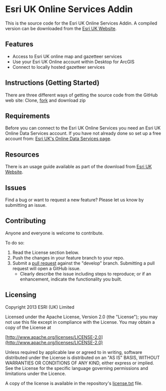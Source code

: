 # Esri UK Online Services Addin

This is the source code for the Esri UK Online Services Addin. A compiled version can be downloaded from the [Esri UK Website](http://esriuk.com/software/arcgis/locatorhub/resources).



## Features
* Access to Esri UK online map and gazetteer services
* Use your Esri UK Online account within Desktop for ArcGIS
* Connect to locally hosted gazetteer services


## Instructions (Getting Started)

There are three different ways of getting the source code from the GitHub web site: Clone, [fork](https://help.github.com/articles/fork-a-repo) and download zip


## Requirements

Before you can connect to the Esri UK Online Services you need an Esri UK Online Data Services account. If you have not already done so set up a free account from: [Esri UK's Online Data Services page](https://www.esriuk.com/products/data/online/register).

## Resources

There is an usage guide available as part of the download from [Esri UK Website](http://esriuk.com/software/arcgis/locatorhub/resources).

## Issues

Find a bug or want to request a new feature?  Please let us know by submitting an issue.

## Contributing

Anyone and everyone is welcome to contribute. 

To do so:

1. Read the License section below.
2. Push the changes in your feature branch to your repo.
3. Submit a [pull request](https://help.github.com/articles/using-pull-requests) against the "develop" branch.  Submitting a pull request will open a GitHub issue.
    * Clearly describe the issue including steps to reproduce; or if an enhancement, indicate the functionality you built.

## Licensing

Copyright 2013 ESRI (UK) Limited

Licensed under the Apache License, Version 2.0 (the "License"); you may not use this file except in compliance with the License. You may obtain a copy of the License at

[http://www.apache.org/licenses/LICENSE-2.0](http://www.apache.org/licenses/LICENSE-2.0)

Unless required by applicable law or agreed to in writing, software distributed under the License is distributed on an "AS IS" BASIS, WITHOUT WARRANTIES OR CONDITIONS OF ANY KIND, either express or implied. See the License for the specific language governing permissions and limitations under the Licence.

A copy of the license is available in the repository's [license.txt](https://raw.github.com/EsriUK/EsriUKonlineServicesAddin/master/license.txt) file.
